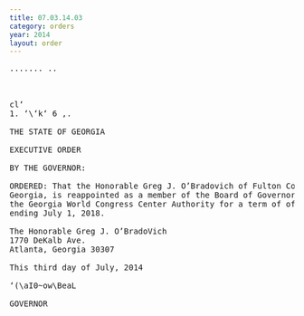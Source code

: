 ```yaml
---
title: 07.03.14.03
category: orders
year: 2014
layout: order
---
```


<pre>....... ..

   

cl‘
1. ‘\‘k‘ 6 ,.

THE STATE OF GEORGIA

EXECUTIVE ORDER

BY THE GOVERNOR:

ORDERED: That the Honorable Greg J. O’Bradovich of Fulton County,
Georgia, is reappointed as a member of the Board of Governors of
the Georgia World Congress Center Authority for a term of office
ending July 1, 2018.

The Honorable Greg J. O’BradoVich
1770 DeKalb Ave.
Atlanta, Georgia 30307

This third day of July, 2014

‘(\aI0~ow\BeaL

GOVERNOR

</pre>
